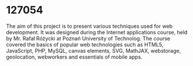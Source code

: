 # 127054
The aim of this project is to present various techniques used for web development. It was designed during the Internet applications course, held by Mr. Rafał Różycki at Poznań University of Technolog. The course covered the basics of popular web technologies such as HTML5, JavaScript, PHP, MySQL, canvas elements, SVG, MathJAX, webstorage, geolocation, webworkers and essentials of mobile apps.
